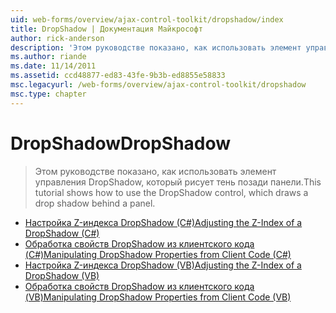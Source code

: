 ```yaml
---
uid: web-forms/overview/ajax-control-toolkit/dropshadow/index
title: DropShadow | Документация Майкрософт
author: rick-anderson
description: 'Этом руководстве показано, как использовать элемент управления DropShadow, который рисует тень позади панели.'
ms.author: riande
ms.date: 11/14/2011
ms.assetid: ccd48877-ed83-43fe-9b3b-ed8855e58833
msc.legacyurl: /web-forms/overview/ajax-control-toolkit/dropshadow
msc.type: chapter
---
```

<a name="dropshadow"></a><span data-ttu-id="9a180-103">DropShadow</span><span class="sxs-lookup"><span data-stu-id="9a180-103">DropShadow</span></span>
====================
> <span data-ttu-id="9a180-104">Этом руководстве показано, как использовать элемент управления DropShadow, который рисует тень позади панели.</span><span class="sxs-lookup"><span data-stu-id="9a180-104">This tutorial shows how to use the DropShadow control, which draws a drop shadow behind a panel.</span></span>


- [<span data-ttu-id="9a180-105">Настройка Z-индекса DropShadow (C#)</span><span class="sxs-lookup"><span data-stu-id="9a180-105">Adjusting the Z-Index of a DropShadow (C#)</span></span>](adjusting-the-z-index-of-a-dropshadow-cs.md)
- [<span data-ttu-id="9a180-106">Обработка свойств DropShadow из клиентского кода (C#)</span><span class="sxs-lookup"><span data-stu-id="9a180-106">Manipulating DropShadow Properties from Client Code (C#)</span></span>](manipulating-dropshadow-properties-from-client-code-cs.md)
- [<span data-ttu-id="9a180-107">Настройка Z-индекса DropShadow (VB)</span><span class="sxs-lookup"><span data-stu-id="9a180-107">Adjusting the Z-Index of a DropShadow (VB)</span></span>](adjusting-the-z-index-of-a-dropshadow-vb.md)
- [<span data-ttu-id="9a180-108">Обработка свойств DropShadow из клиентского кода (VB)</span><span class="sxs-lookup"><span data-stu-id="9a180-108">Manipulating DropShadow Properties from Client Code (VB)</span></span>](manipulating-dropshadow-properties-from-client-code-vb.md)
